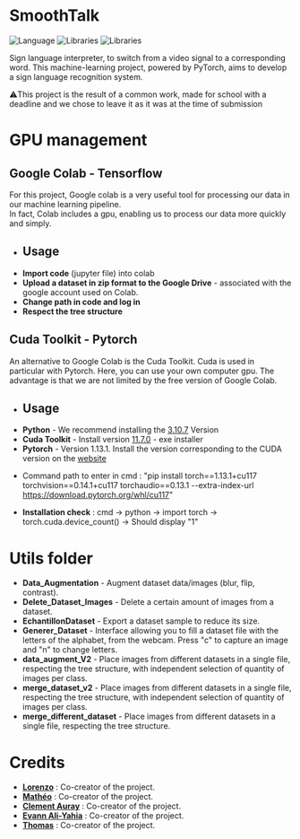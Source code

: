 # SmoothTalk
![Language](https://img.shields.io/badge/Language-Python-f2cb1b)
![Libraries](https://img.shields.io/badge/Libraries-TensorFlow-FF6F00)
![Libraries](https://img.shields.io/badge/Libraries-PyTorch-00cf2c)

Sign language interpreter, to switch from a video signal to a corresponding word.
This machine-learning project, powered by PyTorch, aims to develop a sign language recognition system.

⚠️This project is the result of a common work, made for school with a deadline and we chose to leave it as it was at the time of submission

# GPU management
##  Google Colab - Tensorflow
For this project, Google colab is a very useful tool for processing our data in our machine learning pipeline.  
In fact, Colab includes a gpu, enabling us to process our data more quickly and simply.  
- ## Usage
* **Import code** (jupyter file) into colab
* **Upload a dataset in zip format to the Google Drive** - associated with the google account used on Colab.
* **Change path in code and log in**
* **Respect the tree structure**

## Cuda Toolkit - Pytorch
An alternative to Google Colab is the Cuda Toolkit.
Cuda is used in particular with Pytorch. Here, you can use your own computer gpu.
The advantage is that we are not limited by the free version of Google Colab.
- ## Usage
* **Python** - We recommend installing the [3.10.7](https://www.python.org/downloads/release/python-3107/) Version
* **Cuda Toolkit** - Install version [11.7.0](https://developer.nvidia.com/cuda-toolkit-archive) - exe installer
* **Pytorch** - Version 1.13.1. Install the version corresponding to the CUDA version on the [website](https://pytorch.org/)
- Command path to enter in cmd : "pip install torch==1.13.1+cu117 torchvision==0.14.1+cu117 torchaudio==0.13.1 --extra-index-url https://download.pytorch.org/whl/cu117"
* **Installation check** : cmd -> python -> import torch -> torch.cuda.device_count() -> Should display "1"

# Utils folder
* **Data_Augmentation** - Augment dataset data/images (blur, flip, contrast).
* **Delete_Dataset_Images** - Delete a certain amount of images from a dataset.
* **EchantillonDataset** - Export a dataset sample to reduce its size.
* **Generer_Dataset** - Interface allowing you to fill a dataset file with the letters of the alphabet, from the webcam. Press "c" to capture an image and "n" to change letters.
* **data_augment_V2** - Place images from different datasets in a single file, respecting the tree structure, with independent selection of quantity of images per class.
* **merge_dataset_v2** - Place images from different datasets in a single file, respecting the tree structure, with independent selection of quantity of images per class.
* **merge_different_dataset** - Place images from different datasets in a single file, respecting the tree structure.

#  Credits
* [**Lorenzo**](https://github.com/MrZouu) : Co-creator of the project.
* [**Mathéo**](https://github.com/sc0pziion) : Co-creator of the project.
* [**Clement Auray**](https://github.com/Clementauray) : Co-creator of the project.
* [**Evann Ali-Yahia**](https://github.com/EvannAyh) : Co-creator of the project.
* [**Thomas**](https://github.com/ThhoommaassR) : Co-creator of the project.
